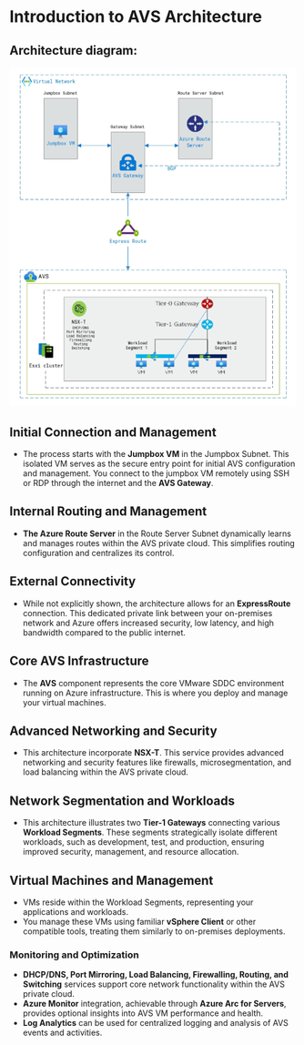 # Introduction to AVS Architecture

## Architecture diagram:

   ![](./Instructor-guide/Images/diagram-avs1.png)

## Initial Connection and Management

* The process starts with the **Jumpbox VM** in the Jumpbox Subnet. This isolated VM serves as the secure entry point for initial AVS configuration and management.
You connect to the jumpbox VM remotely using SSH or RDP through the internet and the **AVS Gateway**.

## Internal Routing and Management

* **The Azure Route Server** in the Route Server Subnet dynamically learns and manages routes within the AVS private cloud. This simplifies routing configuration and centralizes its control.

## External Connectivity 

* While not explicitly shown, the architecture allows for an **ExpressRoute** connection. This dedicated private link between your on-premises network and Azure offers increased security, low latency, and high bandwidth compared to the public internet.

## Core AVS Infrastructure

* The **AVS** component represents the core VMware SDDC environment running on Azure infrastructure. This is where you deploy and manage your virtual machines.

## Advanced Networking and Security

* This architecture incorporate **NSX-T**. This service provides advanced networking and security features like firewalls, microsegmentation, and load balancing within the AVS private cloud.

## Network Segmentation and Workloads

* This architecture illustrates two **Tier-1 Gateways** connecting various **Workload Segments**. These segments strategically isolate different workloads, such as development, test, and production, ensuring improved security, management, and resource allocation.

## Virtual Machines and Management

* VMs reside within the Workload Segments, representing your applications and workloads.
* You manage these VMs using familiar **vSphere Client** or other compatible tools, treating them similarly to on-premises deployments.

### Monitoring and Optimization

* **DHCP/DNS, Port Mirroring, Load Balancing, Firewalling, Routing, and Switching** services support core network functionality within the AVS private cloud.
* **Azure Monitor** integration, achievable through **Azure Arc for Servers**, provides optional insights into AVS VM performance and health.
* **Log Analytics** can be used for centralized logging and analysis of AVS events and activities.
